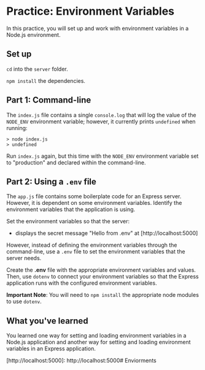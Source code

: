 # Practice: Environment Variables

In this practice, you will set up and work with environment variables in a
Node.js environment.

## Set up

`cd` into the `server` folder.

`npm install` the dependencies.

## Part 1: Command-line

The `index.js` file contains a single `console.log` that will log the value of
the `NODE_ENV` environment variable; however, it currently prints `undefined`
when running:

```plaintext
> node index.js
> undefined
```

Run `index.js` again, but this time with the `NODE_ENV` environment variable set
to "production" and declared within the command-line.

## Part 2: Using a `.env` file

The `app.js` file contains some boilerplate code for an Express server. However,
it is dependent on some environment variables. Identify the environment
variables that the application is using.

Set the environment variables so that the server:

- displays the secret message "Hello from .env" at [http://localhost:5000]

However, instead of defining the environment variables through the command-line,
use a `.env` file to set the environment variables that the server needs.

Create the __.env__ file with the appropriate environment variables and values.
Then, use `dotenv` to connect your environment variables so that the Express
application runs with the configured environment variables.

**Important Note**: You will need to `npm install` the appropriate node modules
to use `dotenv`.

## What you've learned

You learned one way for setting and loading environment variables in a Node.js
application and another way for setting and loading environment variables in an
Express application.

[http://localhost:5000]: http://localhost:5000# Enviorments
